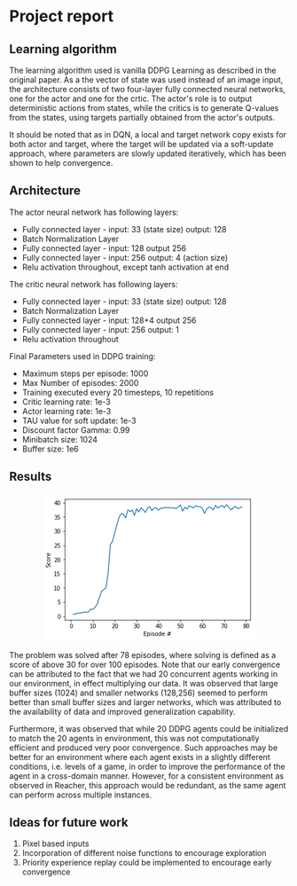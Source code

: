 # Project report

## Learning algorithm

The learning algorithm used is vanilla DDPG Learning as described in the original paper. As a the vector of state was used instead of an image input, the architecture consists of two four-layer fully connected neural networks, one for the actor and one for the crtic. The actor's role is to output deterministic actions from states, while the critics is to generate Q-values from the states, using targets partially obtained from the actor's outputs. 

It should be noted that as in DQN, a local and target network copy exists for both actor and target, where the target will be updated via a soft-update approach, where parameters are slowly updated iteratively, which has been shown to help convergence.

## Architecture
The actor neural network has following layers:

- Fully connected layer - input: 33 (state size) output: 128
- Batch Normalization Layer
- Fully connected layer - input: 128 output 256
- Fully connected layer - input: 256 output: 4 (action size)
- Relu activation throughout, except tanh activation at end

The critic neural network has following layers:

- Fully connected layer - input: 33 (state size) output: 128
- Batch Normalization Layer
- Fully connected layer - input: 128+4 output 256
- Fully connected layer - input: 256 output: 1
- Relu activation throughout

Final Parameters used in DDPG training:

- Maximum steps per episode: 1000
- Max Number of episodes: 2000
- Training executed every 20 timesteps, 10 repetitions
- Critic learning rate: 1e-3
- Actor learning rate: 1e-3
- TAU value for soft update: 1e-3
- Discount factor Gamma: 0.99
- Minibatch size: 1024
- Buffer size: 1e6

## Results

</p>
<p align="center">
  <img src="https://github.com/EXJUSTICE/Udacity_AI/blob/master/Reinforcement_Learning/Continuous_Control/contcontrol_results.png?raw=true">
</p>
     
The problem was solved after 78 episodes, where solving is defined as a score of above 30 for over 100 episodes. Note that our early convergence can be attributed to the fact that we had 20 concurrent agents working in our environment, in effect multiplying our data.
It was observed that large buffer sizes (1024) and smaller networks (128,256) seemed to perform better than small buffer sizes and larger networks, which was attributed to the availability of data and improved generalization capability.

Furthermore, it was observed that while 20 DDPG agents could be initialized to match the 20 agents in environment, this was not computationally efficient and produced very poor convergence. Such approaches may be better for an environment where each agent exists in a slightly different conditions, i.e. levels of a game, in order to improve the performance of the agent in a cross-domain manner.
However, for a consistent environment as observed in Reacher, this approach would be redundant, as the same agent can perform across multiple instances.


## Ideas for future work

1. Pixel based inputs
2. Incorporation of different noise functions to encourage exploration
3. Priority experience replay could be implemented to encourage early convergence

